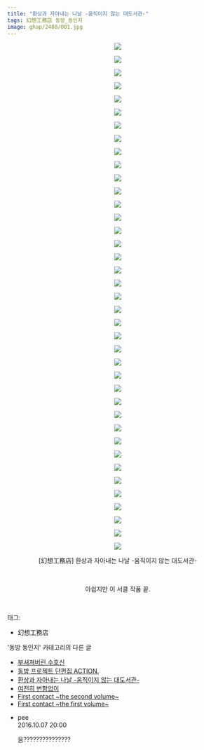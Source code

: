 ```yaml
---
title: "환상과 자아내는 나날 -움직이지 않는 대도서관-"
tags: 幻想工務店 동방_동인지
image: ghap/2480/001.jpg
---
```

<div class="article">
<p style="text-align: center; clear: none; float: none;"><img src="{{ site.nasurl }}/ghap/2480/001.jpg"/></p>
<p style="text-align: center; clear: none; float: none;"><img src="{{ site.nasurl }}/ghap/2480/002.jpg"/></p>
<p style="text-align: center; clear: none; float: none;"><img src="{{ site.nasurl }}/ghap/2480/003.jpg"/></p>
<p style="text-align: center; clear: none; float: none;"><img src="{{ site.nasurl }}/ghap/2480/004.jpg"/></p>
<p style="text-align: center; clear: none; float: none;"><img src="{{ site.nasurl }}/ghap/2480/005.jpg"/></p>
<p style="text-align: center; clear: none; float: none;"><img src="{{ site.nasurl }}/ghap/2480/006.jpg"/></p>
<p style="text-align: center; clear: none; float: none;"><img src="{{ site.nasurl }}/ghap/2480/007.jpg"/></p>
<p style="text-align: center; clear: none; float: none;"><img src="{{ site.nasurl }}/ghap/2480/008.jpg"/></p>
<p style="text-align: center; clear: none; float: none;"><img src="{{ site.nasurl }}/ghap/2480/009.jpg"/></p>
<p style="text-align: center; clear: none; float: none;"><img src="{{ site.nasurl }}/ghap/2480/010.jpg"/></p>
<p style="text-align: center; clear: none; float: none;"><img src="{{ site.nasurl }}/ghap/2480/011.jpg"/></p>
<p style="text-align: center; clear: none; float: none;"><img src="{{ site.nasurl }}/ghap/2480/012.jpg"/></p>
<p style="text-align: center; clear: none; float: none;"><img src="{{ site.nasurl }}/ghap/2480/013.jpg"/></p>
<p style="text-align: center; clear: none; float: none;"><img src="{{ site.nasurl }}/ghap/2480/014.jpg"/></p>
<p style="text-align: center; clear: none; float: none;"><img src="{{ site.nasurl }}/ghap/2480/015.jpg"/></p>
<p style="text-align: center; clear: none; float: none;"><img src="{{ site.nasurl }}/ghap/2480/016.jpg"/></p>
<p style="text-align: center; clear: none; float: none;"><img src="{{ site.nasurl }}/ghap/2480/017.jpg"/></p>
<p style="text-align: center; clear: none; float: none;"><img src="{{ site.nasurl }}/ghap/2480/018.jpg"/></p>
<p style="text-align: center; clear: none; float: none;"><img src="{{ site.nasurl }}/ghap/2480/019.jpg"/></p>
<p style="text-align: center; clear: none; float: none;"><img src="{{ site.nasurl }}/ghap/2480/020.jpg"/></p>
<p style="text-align: center; clear: none; float: none;"><img src="{{ site.nasurl }}/ghap/2480/021.jpg"/></p>
<p style="text-align: center; clear: none; float: none;"><img src="{{ site.nasurl }}/ghap/2480/022.jpg"/></p>
<p style="text-align: center; clear: none; float: none;"><img src="{{ site.nasurl }}/ghap/2480/023.jpg"/></p>
<p style="text-align: center; clear: none; float: none;"><img src="{{ site.nasurl }}/ghap/2480/024.jpg"/></p>
<p style="text-align: center; clear: none; float: none;"><img src="{{ site.nasurl }}/ghap/2480/025.jpg"/></p>
<p style="text-align: center; clear: none; float: none;"><img src="{{ site.nasurl }}/ghap/2480/026.jpg"/></p>
<p style="text-align: center; clear: none; float: none;"><img src="{{ site.nasurl }}/ghap/2480/027.jpg"/></p>
<p style="text-align: center; clear: none; float: none;"><img src="{{ site.nasurl }}/ghap/2480/028.jpg"/></p>
<p style="text-align: center; clear: none; float: none;"><img src="{{ site.nasurl }}/ghap/2480/029.jpg"/></p>
<p style="text-align: center; clear: none; float: none;"><img src="{{ site.nasurl }}/ghap/2480/030.jpg"/></p>
<p style="text-align: center; clear: none; float: none;"><img src="{{ site.nasurl }}/ghap/2480/031.jpg"/></p>
<p style="text-align: center; clear: none; float: none;"><img src="{{ site.nasurl }}/ghap/2480/032.jpg"/></p>
<p style="text-align: center; clear: none; float: none;"><img src="{{ site.nasurl }}/ghap/2480/033.jpg"/></p>
<p style="text-align: center; clear: none; float: none;"><img src="{{ site.nasurl }}/ghap/2480/034.jpg"/></p>
<p style="text-align: center; clear: none; float: none;"><img src="{{ site.nasurl }}/ghap/2480/035.jpg"/></p>
<p style="text-align: center; clear: none; float: none;"><img src="{{ site.nasurl }}/ghap/2480/036.jpg"/></p>
<p style="text-align: center; clear: none; float: none;"><img src="{{ site.nasurl }}/ghap/2480/037.jpg"/></p>
<p style="text-align: center; clear: none; float: none;"><img src="{{ site.nasurl }}/ghap/2480/038.jpg"/></p>
<p style="text-align: center; clear: none; float: none;"><img src="{{ site.nasurl }}/ghap/2480/039.jpg"/></p>
<p style="text-align: center; clear: none; float: none;">[幻想工務店] 환상과 자아내는 나날 -움직이지 않는 대도서관-</p>
<p style="text-align: center; clear: none; float: none;"><br/></p>
<p style="text-align: center; clear: none; float: none;">아쉽지만 이 서클 작품 끝.</p>
<p><br/></p>
</div><div class="tagTrail">
<p>태그: </p>
<ul>
<li>幻想工務店</li>
</ul>
</div><div class="another">
<p>'동방 동인지' 카테고리의 다른 글</p>
<ul>
<li><a href="/2016-10-07-ghap_2482">부셔져버린 수호신</a></li>
<li><a href="/2016-10-07-ghap_2481">동방 프로젝트 단편집 ACTION.</a></li>
<li><a href="/2016-10-07-ghap_2480">환상과 자아내는 나날 -움직이지 않는 대도서관-</a></li>
<li><a href="/2016-10-07-ghap_2479">여전히 변함없이</a></li>
<li><a href="/2016-10-06-ghap_2478">First contact ~the second volume~</a></li>
<li><a href="/2016-10-06-ghap_2477">First contact ~the first volume~</a></li>
</ul>
</div><div class="cb_module cb_fluid">
<div class="cb_wrt cb_profile">
<div class="comment">
<ul>
<li class="cb_thumb_off" id="comment14821992">
<div class="cb_comment_area">
<div class="cb_info_area">
<div class="cb_section">
<span class="cb_nick_name">pee</span>
</div>
<div class="cb_section">
<span class="cb_date">2016.10.07 20:00 </span>
</div>
</div>
<div class="cb_dsc_comment">
<p class="cb_dsc">
											음???????????????
										</p>
</div>
</div></li>
</ul>
</div>
</div><!-- commentList close -->
</div>